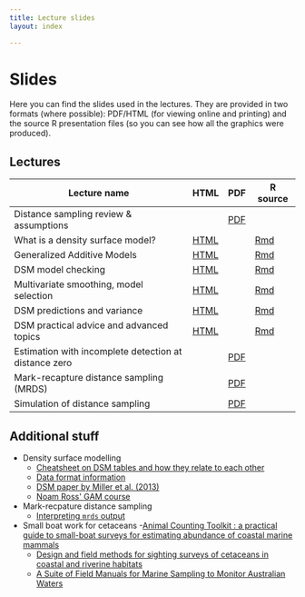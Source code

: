 ```yaml
---
title: Lecture slides
layout: index

---
```


# Slides

Here you can find the slides used in the lectures. They are provided in two formats (where possible): PDF/HTML (for viewing online and printing) and the source R presentation files (so you can see how all the graphics were produced).

## Lectures

Lecture name                                            |                       HTML                    | PDF                                    |            R source
--------------------------------------------------------|-----------------------------------------------|----------------------------------------|----------------------------------
Distance sampling review & assumptions                  |                                               | [PDF](slides/IntroTalk.pdf)            |
What is a density surface model?                        |  [HTML](slides/dsm1-what-is-a-dsm.html)       |                                        |[Rmd](slides/dsm1-what-is-a-dsm.Rmd)
Generalized Additive Models                             |  [HTML](slides/dsm2-gams.html)                |                                        |[Rmd](slides/dsm2-gams.Rmd)
DSM model checking                                      |  [HTML](slides/dsm3-model-checking.html)      |                                        |[Rmd](slides/dsm3-model-checking.Rmd)
Multivariate smoothing, model selection                 |  [HTML](slides/dsm4-multiple-smooths.html)    |                                        |[Rmd](slides/dsm4-multiple-smooths.Rmd)
DSM predictions and variance                            |  [HTML](slides/dsm5-prediction-variance.html) |                                        |[Rmd](slides/dsm5-prediction-variance.Rmd)
DSM practical advice and advanced topics                |  [HTML](slides/dsm6-practical-advice.html)    |                                        |[Rmd](slides/dsm6-practical-advice.Rmd)
Estimation with incomplete detection at distance zero   |                                               | [PDF](slides/mrds1-g0.pdf)             |
Mark-recapture distance sampling (MRDS)                 |                                               | [PDF](slides/mrds2-MRDS_in_R.pdf)      |
Simulation of distance sampling                         |                                               | [PDF](slides/DSsimLecture.pdf)         |


## Additional stuff

- Density surface modelling
  - [Cheatsheet on DSM tables and how they relate to each other](slides/dsm_tables.png)
  - [Data format information](slides/Data_format_for_distance_sampling_workshops.pdf)
  - [DSM paper by Miller et al. (2013)](https://besjournals.onlinelibrary.wiley.com/doi/full/10.1111/2041-210X.12105)
  - [Noam Ross' GAM course](https://noamross.github.io/gams-in-r-course/)
- Mark-recpature distance sampling
  - [Interpreting `mrds` output](slides/Interpreting_MRDS_output.pdf)
- Small boat work for cetaceans
  -[Animal Counting Toolkit : a practical guide to small-boat surveys for estimating abundance of coastal marine mammals](https://research-repository.st-andrews.ac.uk/handle/10023/11430)
  - [Design and field methods for sighting surveys of cetaceans in coastal and riverine habitats](https://onlinelibrary.wiley.com/doi/full/10.1111/j.1365-2907.2008.00119.x)
  - [A Suite of Field Manuals for Marine Sampling to Monitor Australian Waters](https://www.frontiersin.org/articles/10.3389/fmars.2019.00177/full)
